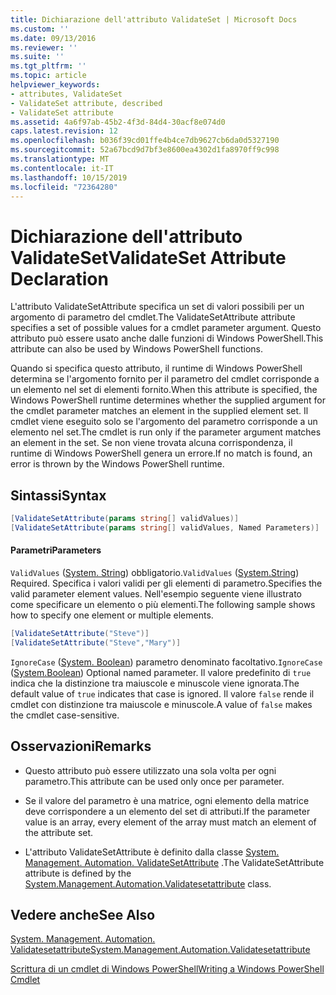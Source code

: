 ```yaml
---
title: Dichiarazione dell'attributo ValidateSet | Microsoft Docs
ms.custom: ''
ms.date: 09/13/2016
ms.reviewer: ''
ms.suite: ''
ms.tgt_pltfrm: ''
ms.topic: article
helpviewer_keywords:
- attributes, ValidateSet
- ValidateSet attribute, described
- ValidateSet attribute
ms.assetid: 4a6f97ab-45b2-4f3d-84d4-30acf8e074d0
caps.latest.revision: 12
ms.openlocfilehash: b036f39cd01ffe4b4ce7db9627cb6da0d5327190
ms.sourcegitcommit: 52a67bcd9d7bf3e8600ea4302d1fa8970ff9c998
ms.translationtype: MT
ms.contentlocale: it-IT
ms.lasthandoff: 10/15/2019
ms.locfileid: "72364280"
---
```

# <a name="validateset-attribute-declaration"></a><span data-ttu-id="253ed-102">Dichiarazione dell'attributo ValidateSet</span><span class="sxs-lookup"><span data-stu-id="253ed-102">ValidateSet Attribute Declaration</span></span>

<span data-ttu-id="253ed-103">L'attributo ValidateSetAttribute specifica un set di valori possibili per un argomento di parametro del cmdlet.</span><span class="sxs-lookup"><span data-stu-id="253ed-103">The ValidateSetAttribute attribute specifies a set of possible values for a cmdlet parameter argument.</span></span> <span data-ttu-id="253ed-104">Questo attributo può essere usato anche dalle funzioni di Windows PowerShell.</span><span class="sxs-lookup"><span data-stu-id="253ed-104">This attribute can also be used by Windows PowerShell functions.</span></span>

<span data-ttu-id="253ed-105">Quando si specifica questo attributo, il runtime di Windows PowerShell determina se l'argomento fornito per il parametro del cmdlet corrisponde a un elemento nel set di elementi fornito.</span><span class="sxs-lookup"><span data-stu-id="253ed-105">When this attribute is specified, the Windows PowerShell runtime determines whether the supplied argument for the cmdlet parameter matches an element in the supplied element set.</span></span> <span data-ttu-id="253ed-106">Il cmdlet viene eseguito solo se l'argomento del parametro corrisponde a un elemento nel set.</span><span class="sxs-lookup"><span data-stu-id="253ed-106">The cmdlet is run only if the parameter argument matches an element in the set.</span></span> <span data-ttu-id="253ed-107">Se non viene trovata alcuna corrispondenza, il runtime di Windows PowerShell genera un errore.</span><span class="sxs-lookup"><span data-stu-id="253ed-107">If no match is found, an error is thrown by the Windows PowerShell runtime.</span></span>

## <a name="syntax"></a><span data-ttu-id="253ed-108">Sintassi</span><span class="sxs-lookup"><span data-stu-id="253ed-108">Syntax</span></span>

```csharp
[ValidateSetAttribute(params string[] validValues)]
[ValidateSetAttribute(params string[] validValues, Named Parameters)]
```

#### <a name="parameters"></a><span data-ttu-id="253ed-109">Parametri</span><span class="sxs-lookup"><span data-stu-id="253ed-109">Parameters</span></span>

<span data-ttu-id="253ed-110">`ValidValues` ([System. String](/dotnet/api/System.String)) obbligatorio.</span><span class="sxs-lookup"><span data-stu-id="253ed-110">`ValidValues` ([System.String](/dotnet/api/System.String)) Required.</span></span> <span data-ttu-id="253ed-111">Specifica i valori validi per gli elementi di parametro.</span><span class="sxs-lookup"><span data-stu-id="253ed-111">Specifies the valid parameter element values.</span></span> <span data-ttu-id="253ed-112">Nell'esempio seguente viene illustrato come specificare un elemento o più elementi.</span><span class="sxs-lookup"><span data-stu-id="253ed-112">The following sample shows how to specify one element or multiple elements.</span></span>

```csharp
[ValidateSetAttribute("Steve")]
[ValidateSetAttribute("Steve","Mary")]
```

<span data-ttu-id="253ed-113">`IgnoreCase` ([System. Boolean](/dotnet/api/System.Boolean)) parametro denominato facoltativo.</span><span class="sxs-lookup"><span data-stu-id="253ed-113">`IgnoreCase` ([System.Boolean](/dotnet/api/System.Boolean)) Optional named parameter.</span></span> <span data-ttu-id="253ed-114">Il valore predefinito di `true` indica che la distinzione tra maiuscole e minuscole viene ignorata.</span><span class="sxs-lookup"><span data-stu-id="253ed-114">The default value of `true` indicates that case is ignored.</span></span> <span data-ttu-id="253ed-115">Il valore `false` rende il cmdlet con distinzione tra maiuscole e minuscole.</span><span class="sxs-lookup"><span data-stu-id="253ed-115">A value of `false` makes the cmdlet case-sensitive.</span></span>

## <a name="remarks"></a><span data-ttu-id="253ed-116">Osservazioni</span><span class="sxs-lookup"><span data-stu-id="253ed-116">Remarks</span></span>

- <span data-ttu-id="253ed-117">Questo attributo può essere utilizzato una sola volta per ogni parametro.</span><span class="sxs-lookup"><span data-stu-id="253ed-117">This attribute can be used only once per parameter.</span></span>

- <span data-ttu-id="253ed-118">Se il valore del parametro è una matrice, ogni elemento della matrice deve corrispondere a un elemento del set di attributi.</span><span class="sxs-lookup"><span data-stu-id="253ed-118">If the parameter value is an array, every element of the array must match an element of the attribute set.</span></span>

- <span data-ttu-id="253ed-119">L'attributo ValidateSetAttribute è definito dalla classe [System. Management. Automation. ValidateSetAttribute](/dotnet/api/System.Management.Automation.ValidateSetAttribute) .</span><span class="sxs-lookup"><span data-stu-id="253ed-119">The ValidateSetAttribute attribute is defined by the [System.Management.Automation.Validatesetattribute](/dotnet/api/System.Management.Automation.ValidateSetAttribute) class.</span></span>

## <a name="see-also"></a><span data-ttu-id="253ed-120">Vedere anche</span><span class="sxs-lookup"><span data-stu-id="253ed-120">See Also</span></span>

[<span data-ttu-id="253ed-121">System. Management. Automation. Validatesetattribute</span><span class="sxs-lookup"><span data-stu-id="253ed-121">System.Management.Automation.Validatesetattribute</span></span>](/dotnet/api/System.Management.Automation.ValidateSetAttribute)

[<span data-ttu-id="253ed-122">Scrittura di un cmdlet di Windows PowerShell</span><span class="sxs-lookup"><span data-stu-id="253ed-122">Writing a Windows PowerShell Cmdlet</span></span>](./writing-a-windows-powershell-cmdlet.md)
